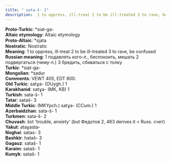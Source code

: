 ```yaml
---
title: " sata-š- 1"
description:  1 to oppress, ill-treat 2 to be ill-treated 3 to rave, be confused
---
```


<strong>Proto-Turkic</strong>:  *siat-ga-<br>
<strong>Altaic etymology</strong>:  Altaic etymology<br>
<strong> Proto-Altaic</strong>:  *si̯ata<br>
<strong>Nostratic</strong>:  Nostratic<br>
<strong>Meaning</strong>:  1 to oppress, ill-treat 2 to be ill-treated 3 to rave, be confused<br>
<strong>Russian meaning</strong>:  1 подавлять кого-л., беспокоить, мешать 2 подвергаться (чему-л.) 3 бредить, сбиваться с толку<br>
<strong>Turkic</strong>:  *siat-ga-<br>
<strong>Mongolian</strong>:  *sadur<br>
<strong>Comments</strong>:  VEWT 405, EDT 800.<br>
<strong>Old Turkic</strong>:  satɣa- (OUygh.) 1<br>
<strong>Karakhanid</strong>:  satɣa- (MK, KB) 1<br>
<strong>Turkish</strong>:  sata-š- 1<br>
<strong>Tatar</strong>:  sataš- 3<br>
<strong>Middle Turkic</strong>:  (MKYpch.) satɣa- (CCum.) 1<br>
<strong>Azerbaidzhan</strong>:  sata-š- 1<br>
<strong>Turkmen</strong>:  sata-š- 2<br>
<strong>Chuvash</strong>:  šot 'trouble, anxiety' (but Федотов 2, 463 derives it < Russ. счет)<br>
<strong>Yakut</strong>:  ataɣasta-<br>
<strong>Noghai</strong>:  satas- 3<br>
<strong>Bashkir</strong>:  hataš- 3<br>
<strong>Gagauz</strong>:  sataš- 1<br>
<strong>Karaim</strong>:  sataš- 1<br>
<strong>Kumyk</strong>:  sataš- 1<br>


